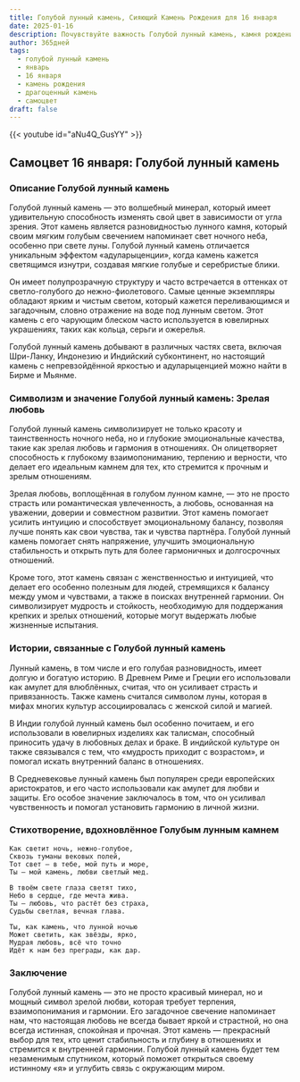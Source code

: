 ```yaml
---
title: Голубой лунный камень, Сияющий Камень Рождения для 16 января
date: 2025-01-16
description: Почувствуйте важность Голубой лунный камень, камня рождения 16 января, который символизирует Зрелая любовь. Пусть его красота и значение осветят ваш день.
author: 365дней
tags:
  - голубой лунный камень
  - январь
  - 16 января
  - камень рождения
  - драгоценный камень
  - самоцвет
draft: false
---
```


{{< youtube id="aNu4Q_GusYY" >}}

## Самоцвет 16 января: Голубой лунный камень

### Описание Голубой лунный камень

Голубой лунный камень — это волшебный минерал, который имеет удивительную способность изменять свой цвет в зависимости от угла зрения. Этот камень является разновидностью лунного камня, который своим мягким голубым свечением напоминает свет ночного неба, особенно при свете луны. Голубой лунный камень отличается уникальным эффектом «адуларыценции», когда камень кажется светящимся изнутри, создавая мягкие голубые и серебристые блики.

Он имеет полупрозрачную структуру и часто встречается в оттенках от светло-голубого до нежно-фиолетового. Самые ценные экземпляры обладают ярким и чистым светом, который кажется переливающимся и загадочным, словно отражение на воде под лунным светом. Этот камень с его чарующим блеском часто используется в ювелирных украшениях, таких как кольца, серьги и ожерелья.

Голубой лунный камень добывают в различных частях света, включая Шри-Ланку, Индонезию и Индийский субконтинент, но настоящий камень с непревзойдённой яркостью и адуларыценцией можно найти в Бирме и Мьянме.

### Символизм и значение Голубой лунный камень: Зрелая любовь

Голубой лунный камень символизирует не только красоту и таинственность ночного неба, но и глубокие эмоциональные качества, такие как зрелая любовь и гармония в отношениях. Он олицетворяет способность к глубокому взаимопониманию, терпению и верности, что делает его идеальным камнем для тех, кто стремится к прочным и зрелым отношениям.

Зрелая любовь, воплощённая в голубом лунном камне, — это не просто страсть или романтическая увлеченность, а любовь, основанная на уважении, доверии и совместном развитии. Этот камень помогает усилить интуицию и способствует эмоциональному балансу, позволяя лучше понять как свои чувства, так и чувства партнёра. Голубой лунный камень помогает снять напряжение, улучшить эмоциональную стабильность и открыть путь для более гармоничных и долгосрочных отношений.

Кроме того, этот камень связан с женственностью и интуицией, что делает его особенно полезным для людей, стремящихся к балансу между умом и чувствами, а также в поисках внутренней гармонии. Он символизирует мудрость и стойкость, необходимую для поддержания крепких и зрелых отношений, которые могут выдержать любые жизненные испытания.

### Истории, связанные с Голубой лунный камень

Лунный камень, в том числе и его голубая разновидность, имеет долгую и богатую историю. В Древнем Риме и Греции его использовали как амулет для влюблённых, считая, что он усиливает страсть и привязанность. Также камень считался символом луны, которая в мифах многих культур ассоциировалась с женской силой и магией.

В Индии голубой лунный камень был особенно почитаем, и его использовали в ювелирных изделиях как талисман, способный приносить удачу в любовных делах и браке. В индийской культуре он также связывался с тем, что «мудрость приходит с возрастом», и помогал искать внутренний баланс в отношениях.

В Средневековье лунный камень был популярен среди европейских аристократов, и его часто использовали как амулет для любви и защиты. Его особое значение заключалось в том, что он усиливал чувственность и помогал установить гармонию в личной жизни.

### Стихотворение, вдохновлённое Голубым лунным камнем


	Как светит ночь, нежно-голубое,
	Сквозь туманы вековых полей,
	Тот свет — в тебе, мой путь и море,
	Ты — мой камень, любви светлый мед.
	
	В твоём свете глаза светят тихо,
	Небо в сердце, где мечта жива.
	Ты — любовь, что растёт без страха,
	Судьбы светлая, вечная глава.
	
	Ты, как камень, что лунной ночью
	Может светить, как звёзды, ярко,
	Мудрая любовь, всё что точно
	Идёт к нам без преграды, как дар.


### Заключение

Голубой лунный камень — это не просто красивый минерал, но и мощный символ зрелой любви, которая требует терпения, взаимопонимания и гармонии. Его загадочное свечение напоминает нам, что настоящая любовь не всегда бывает яркой и страстной, но она всегда истинная, спокойная и прочная. Этот камень — прекрасный выбор для тех, кто ценит стабильность и глубину в отношениях и стремится к внутренней гармонии. Голубой лунный камень будет тем незаменимым спутником, который поможет открыться своему истинному «я» и углубить связь с окружающим миром.